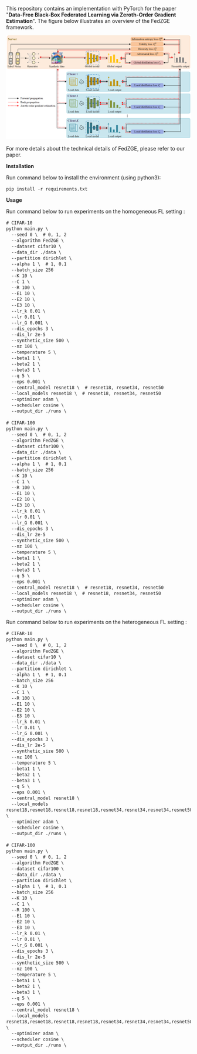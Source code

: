 This repository contains an implementation with PyTorch for the paper "**Data-Free Black-Box Federated Learning via Zeroth-Order Gradient Estimation**". The figure below illustrates an overview of the FedZGE framework.

![avatar](./FedZGE.png)

For more details about the technical details of FedZGE, please refer to our paper.

**Installation**

Run command below to install the environment (using python3):

```
pip install -r requirements.txt
```

**Usage**

Run command below to run experiments on the homogeneous FL setting :

```
# CIFAR-10
python main.py \
  --seed 0 \  # 0, 1, 2
  --algorithm FedZGE \
  --dataset cifar10 \
  --data_dir ./data \
  --partition dirichlet \
  --alpha 1 \  # 1, 0.1
  --batch_size 256
  --K 10 \
  --C 1 \
  --R 100 \
  --E1 10 \
  --E2 10 \
  --E3 10 \
  --lr_k 0.01 \
  --lr 0.01 \
  --lr_G 0.001 \
  --dis_epochs 3 \
  --dis_lr 2e-5
  --synthetic_size 500 \
  --nz 100 \
  --temperature 5 \
  --beta1 1 \
  --beta2 1 \
  --beta3 1 \
  --q 5 \
  --eps 0.001 \
  --central_model resnet18 \  # resnet18, resnet34, resnet50
  --local_models resnet18 \  # resnet18, resnet34, resnet50
  --optimizer adam \
  --scheduler cosine \
  --output_dir ./runs \
  
# CIFAR-100
python main.py \
  --seed 0 \  # 0, 1, 2
  --algorithm FedZGE \
  --dataset cifar100 \
  --data_dir ./data \
  --partition dirichlet \
  --alpha 1 \  # 1, 0.1
  --batch_size 256
  --K 10 \
  --C 1 \
  --R 100 \
  --E1 10 \
  --E2 10 \
  --E3 10 \
  --lr_k 0.01 \
  --lr 0.01 \
  --lr_G 0.001 \
  --dis_epochs 3 \
  --dis_lr 2e-5
  --synthetic_size 500 \
  --nz 100 \
  --temperature 5 \
  --beta1 1 \
  --beta2 1 \
  --beta3 1 \
  --q 5 \
  --eps 0.001 \
  --central_model resnet18 \  # resnet18, resnet34, resnet50
  --local_models resnet18 \  # resnet18, resnet34, resnet50
  --optimizer adam \
  --scheduler cosine \
  --output_dir ./runs \
```

Run command below to run experiments on the heterogeneous FL setting :

```
# CIFAR-10
python main.py \
  --seed 0 \  # 0, 1, 2
  --algorithm FedZGE \
  --dataset cifar10 \
  --data_dir ./data \
  --partition dirichlet \
  --alpha 1 \  # 1, 0.1
  --batch_size 256
  --K 10 \
  --C 1 \
  --R 100 \
  --E1 10 \
  --E2 10 \
  --E3 10 \
  --lr_k 0.01 \
  --lr 0.01 \
  --lr_G 0.001 \
  --dis_epochs 3 \
  --dis_lr 2e-5
  --synthetic_size 500 \
  --nz 100 \
  --temperature 5 \
  --beta1 1 \
  --beta2 1 \
  --beta3 1 \
  --q 5 \
  --eps 0.001 \
  --central_model resnet18 \
  --local_models resnet18,resnet18,resnet18,resnet18,resnet34,resnet34,resnet34,resnet50,resnet50,resnet50 \
  --optimizer adam \
  --scheduler cosine \
  --output_dir ./runs \
  
# CIFAR-100
python main.py \
  --seed 0 \  # 0, 1, 2
  --algorithm FedZGE \
  --dataset cifar100 \
  --data_dir ./data \
  --partition dirichlet \
  --alpha 1 \  # 1, 0.1
  --batch_size 256
  --K 10 \
  --C 1 \
  --R 100 \
  --E1 10 \
  --E2 10 \
  --E3 10 \
  --lr_k 0.01 \
  --lr 0.01 \
  --lr_G 0.001 \
  --dis_epochs 3 \
  --dis_lr 2e-5
  --synthetic_size 500 \
  --nz 100 \
  --temperature 5 \
  --beta1 1 \
  --beta2 1 \
  --beta3 1 \
  --q 5 \
  --eps 0.001 \
  --central_model resnet18 \
  --local_models resnet18,resnet18,resnet18,resnet18,resnet34,resnet34,resnet34,resnet50,resnet50,resnet50 \
  --optimizer adam \
  --scheduler cosine \
  --output_dir ./runs \
```


